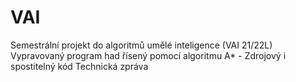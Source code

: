 # VAI
Semestrální projekt do algoritmů umělé inteligence (VAI 21/22L)
Vypravovaný program had řísený pomocí algoritmu A* - Zdrojový i spostitelný kód
Technická zpráva
